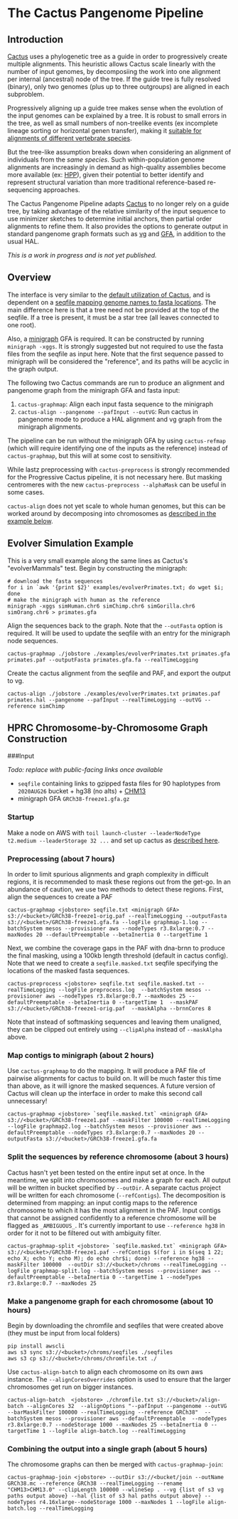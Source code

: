 The Cactus Pangenome Pipeline
===

## Introduction

[Cactus](../README.md) uses a phylogenetic tree as a guide in order to progressively create multiple alignments.  This heuristic allows Cactus scale linearly with the number of input genomes, by decomposiing the work into one alignment per internal (ancestral) node of the tree.  If the guide tree is fully resolved (binary), only two genomes (plus up to three outgroups) are aligned in each subproblem.

Progressively aligning up a guide tree makes sense when the evolution of the input genomes can be explained by a tree.  It is robust to small errors in the tree, as well as small numbers of non-treelike events (ex incomplete lineage sorting or horizontal genen transfer), making it [suitable for alignments of different vertebrate species](https://doi.org/10.1038/s41586-020-2871-y).

But the tree-like assumption breaks down when considering an alignment of individuals from the *same species*.  Such within-population genome alignments are increasingly in demand as high-quality assemblies become more available (ex: [HPP](https://humanpangenome.org/)), given their potential to better identify and represent structural variation than more traditional reference-based re-sequencing approaches.

The Cactus Pangenome Pipeline adapts [Cactus](../README.md) to no longer rely on a guide tree, by taking advantage of the relative similarity of the input sequence to use minimizer sketches to determine initial anchors, then partial order alignments to refine them.  It also provides the options to generate output in standard pangenome graph formats such as [vg](https://github.com/vgteam/vg) and [GFA](https://github.com/GFA-spec/GFA-spec), in addition to the usual HAL. 

*This is a work in progress and is not yet published.* 

## Overview

The interface is very similar to the [default utilization of Cactus](../README.md), and is dependent on a [seqfile mapping genome names to fasta locations](seqFile-the-input-file).  The main difference here is that a tree need not be provided at the top of the seqfile.  If a tree is present, it must be a star tree (all leaves connected to one root).

Also, a [minigraph](https://github.com/lh3/minigraph) GFA is required.  It can be constructed by running `minigraph -xggs`.  It is strongly suggested but not required to use the fasta files from the seqfile as input here.  Note that the first sequence passed to minigraph will be considered the "reference", and its paths will be acyclic in the graph output.  

The following two Cactus commands are run to produce an alignment and pangenome graph from the minigraph GFA and fasta input:

1. `cactus-graphmap`: Align each input fasta sequence to the minigraph
2. `cactus-align --pangenome --pafInput --outVG`: Run cactus in pangenome mode to produce a HAL alignment and vg graph from the minigraph alignments.

The pipeline can be run without the minigraph GFA by using `cactus-refmap` (which will require identifying one of the inputs as the reference) instead of `cactus-graphmap`, but this will at some cost to sensitivity.

While lastz preprocessing with `cactus-preprocess` is strongly recommended for the Progressive Cactus pipeline, it is not necessary here.  But masking centromeres with the new `cactus-preprocess --alphaMask` can be useful in some cases.  

`cactus-align` does not yet scale to whole human genomes, but this can be worked around by decomposing into chromosomes as [described in the example below](hprc-graph-construction).

## Evolver Simulation Example

This is a very small example along the same lines as Cactus's "evolverMammals" test.  Begin by constructing the minigraph:
```
# download the fasta sequences
for i in `awk '{print $2}' examples/evolverPrimates.txt; do wget $i; done
# make the minigraph with human as the reference
minigraph -xggs simHuman.chr6 simChimp.chr6 simGorilla.chr6 simOrang.chr6 > primates.gfa
```

Align the sequences back to the graph.  Note that the `--outFasta` option is required.  It will be used to update the seqfile with an entry for the minigraph node sequences.  
```
cactus-graphmap ./jobstore ./examples/evolverPrimates.txt primates.gfa primates.paf --outputFasta primates.gfa.fa --realTimeLogging
```

Create the cactus alignment from the seqfile and PAF, and export the output to vg.
```
cactus-align ./jobstore ./examples/evolverPrimates.txt primates.paf primates.hal --pangenome --pafInput --realTimeLogging --outVG --reference simChimp
```

## HPRC Chromosome-by-Chromosome Graph Construction

###Input

*Todo: replace with public-facing links once available*

* `seqfile` containing links to gzipped fasta files for 90 haplotypes from `2020AUG26` bucket + hg38 (no alts) + [CHM13](https://s3.amazonaws.com/nanopore-human-wgs/chm13/assemblies/chm13.draft_v1.0.fasta.gz)
* minigraph GFA `GRCh38-freeze1.gfa.gz`

### Startup

Make a node on AWS with `toil launch-cluster --leaderNodeType t2.medium --leaderStorage 32 ...` and set up cactus as [described here](./running-in-aws.md).

### Preprocessing (about 7 hours)

In order to limit spurious alignments and graph complexity in difficult regions, it is recommended to mask these regions out from the get-go.  In an abundance of caution, we use two methods to detect these regions.  First, align the sequences to create a PAF

```
cactus-graphmap <jobstore> seqfile.txt <minigraph GFA> s3://<bucket>/GRCh38-freeze1-orig.paf --realTimeLogging --outputFasta s3://<bucket>/GRCh38-freeze1.gfa.fa --logFile graphmap-1.log --batchSystem mesos --provisioner aws --nodeTypes r3.8xlarge:0.7 --maxNodes 20 --defaultPreemptable --betaInertia 0 --targetTime 1 
```

Next, we combine the coverage gaps in the PAF with dna-brnn to produce the final masking, using a 100kb length threshold (default in cactus config).  Note that we need to create a `seqfile.masked.txt` seqfile specifying the locations of the masked fasta sequences.  

```
cactus-preprocess <jobstore> seqfile.txt seqfile.masked.txt --realTimeLogging --logFile preprocess.log  --batchSystem mesos --provisioner aws --nodeTypes r3.8xlarge:0.7 --maxNodes 25 --defaultPreemptable --betaInertia 0 --targetTime 1  --maskPAF s3://<bucket>/GRCh38-freeze1-orig.paf  --maskAlpha --brnnCores 8
```

Note that instead of softmasking sequences and leaving them unaligned, they can be clipped out entirely using `--clipAlpha` instead of `--maskAlpha` above.

### Map contigs to minigraph (about 2 hours)

Use `cactus-graphmap` to do the mapping.  It will produce a PAF file of pairwise alignments for cactus to build on.  It will be much faster this time than above, as it will ignore the masked sequences.  A future version of Cactus will clean up the interface in order to make this second call unnecessary! 

```
cactus-graphmap <jobstore> `seqfile.masked.txt` <minigraph GFA> s3://<bucket>/GRCh38-freeze1.paf --maskFilter 100000 --realTimeLogging --logFile graphmap2.log --batchSystem mesos --provisioner aws --defaultPreemptable --nodeTypes r3.8xlarge:0.7 --maxNodes 20 --outputFasta s3://<bucket>/GRCh38-freeze1.gfa.fa
```

### Split the sequences by reference chromosome (about 3 hours)

Cactus hasn't yet been tested on the entire input set at once.  In the meantime, we split into chromosomes and make a graph for each.  All output will be written in bucket specified by `--outDir`.  A separate cactus project will be written for each chromosome (`--refContigs`).  The decomposition is determined from mapping: an input contig maps to the reference chromosome to which it has the most alignment in the PAF. Input contigs that cannot be assigned confidently to a reference chromosome will be flagged as `_AMBIGUOUS_`. It's currently important to use `--reference hg38` in order for it not to be filtered out with ambiguity filter.

```
cactus-graphmap-split <jobstore> `seqfile.masked.txt` <minigraph GFA> s3://<bucket>/GRCh38-freeze1.paf --refContigs $(for i in $(seq 1 22; echo X; echo Y; echo M); do echo chr$i; done) --reference hg38 --maskFilter 100000  --outDir s3://<bucket>/chroms --realTimeLogging --logFile graphmap-split.log --batchSystem mesos --provisioner aws --defaultPreemptable --betaInertia 0 --targetTime 1 --nodeTypes r3.8xlarge:0.7 --maxNodes 25
```

### Make a pangenome graph for each chromosome (about 10 hours)

Begin by downloading the chromfile and seqfiles that were created above (they must be input from local folders)
```
pip install awscli
aws s3 sync s3://<bucket>/chroms/seqfiles ./seqfiles
aws s3 cp s3://<bucket>/chroms/chromfile.txt ./
```

Use `cactus-align-batch` to align each chromosome on its own aws instance.  The `--alignCoresOverrides` option is used to ensure that the larger chromosomes get run on bigger instances.

```
cactus-align-batch  <jobstore> ./chromfile.txt s3://<bucket>/align-batch --alignCores 32  --alignOptions "--pafInput --pangenome --outVG --barMaskFilter 100000 --realTimeLogging --reference GRCh38"  --batchSystem mesos --provisioner aws --defaultPreemptable  --nodeTypes r3.8xlarge:0.7 --nodeStorage 1000 --maxNodes 25 --betaInertia 0 --targetTime 1 --logFile align-batch.log --realTimeLogging
```

### Combining the output into a single graph (about 5 hours)

The chromosome graphs can then be merged with `cactus-graphmap-join`:
```
cactus-graphmap-join <jobstore> --outDir s3://<bucket/join --outName GRCh38.mc --reference GRCh38 --realTimeLogging --rename "CHM13>CHM13.0" --clipLength 100000 --wlineSep . --vg {list of s3 vg paths output above} --hal {list of s3 hal paths output above} --nodeTypes r4.16xlarge--nodeStorage 1000 --maxNodes 1 --logFile align-batch.log --realTimeLogging
```


